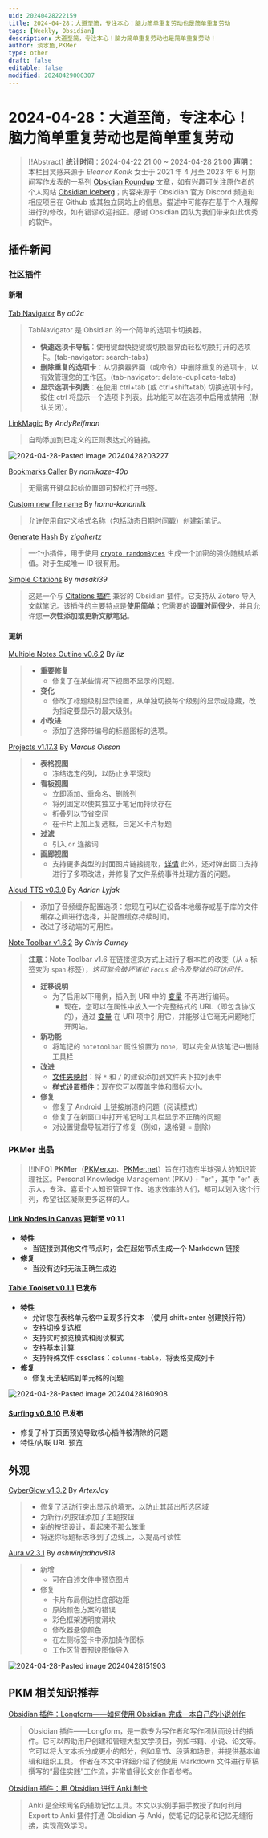 ```yaml
---
uid: 20240428222159
title: 2024-04-28：大道至简，专注本心！脑力简单重复劳动也是简单重复劳动
tags: [Weekly, Obsidian]
description: 大道至简，专注本心！脑力简单重复劳动也是简单重复劳动！
author: 淡水鱼,PKMer
type: other
draft: false
editable: false
modified: 20240429000307
---
```


# 2024-04-28：大道至简，专注本心！脑力简单重复劳动也是简单重复劳动

> [!Abstract]
> **统计时间**：2024-04-22 21:00 ~ 2024-04-28 21:00
> **声明**：本栏目灵感来源于 _Eleanor Konik_ 女士于 2021 年 4 月至 2023 年 6 月期间写作发表的一系列 [Obsidian Roundup](https://www.eleanorkonik.com/tag/roundup/) 文章，如有兴趣可关注原作者的个人网站 [Obsidian Iceberg](https://www.eleanorkonik.com/)；内容来源于 Obsidian 官方 Discord 频道和相应项目在 Github 或其独立网站上的信息。描述中可能存在基于个人理解进行的修改，如有错谬欢迎指正。感谢 Obsidian 团队为我们带来如此优秀的软件。

## 插件新闻

### 社区插件

#### 新增

[Tab Navigator](https://obsidian.md/plugins?id=tab-navigator) By _o02c_

> TabNavigator 是 Obsidian 的一个简单的选项卡切换器。
> 	- **快速选项卡导航**：使用键盘快捷键或切换器界面轻松切换打开的选项卡。(tab-navigator: search-tabs)
> 	- **删除重复的选项卡**：从切换器界面（或命令）中删除重复的选项卡，以有效管理您的工作区。(tab-navigator: delete-duplicate-tabs)
> 	- **显示选项卡列表**：在使用 ctrl+tab (或 ctrl+shift+tab) 切换选项卡时，按住 ctrl 将显示一个选项卡列表。此功能可以在选项中启用或禁用（默认关闭）。

[LinkMagic](https://obsidian.md/plugins?id=link-magic) By _AndyReifman_

> 自动添加到已定义的正则表达式的链接。

![2024-04-28-Pasted image 20240428203227](https://cdn.pkmer.cn/images/2024-04-28-Pasted%20image%2020240428203227.png!pkmer)

[Bookmarks Caller](https://obsidian.md/plugins?id=bookmarks-caller) By _namikaze-40p_

> 无需离开键盘起始位置即可轻松打开书签。

[Custom new file name](https://obsidian.md/plugins?id=custom-new-file-name) By _homu-konamilk_

> 允许使用自定义格式名称（包括动态日期时间戳）创建新笔记。

[Generate Hash](https://obsidian.md/plugins?id=generate-hash) By _zigahertz_

> 一个小插件，用于使用 [`crypto.randomBytes`](https://nodejs.org/api/crypto.html#cryptorandombytessize-callback) 生成一个加密的强伪随机哈希值。对于生成唯一 ID 很有用。

[Simple Citations](https://obsidian.md/plugins?id=simple-citations) By _masaki39_

> 这是一个与 [Citations 插件](https://github.com/hans/obsidian-citation-plugin) 兼容的 Obsidian 插件。它支持从 Zotero 导入文献笔记。该插件的主要特点是**使用简单**；它需要的**设置时间很少**，并且允许您**一次性添加或更新文献笔记**。

#### 更新

[Multiple Notes Outline v0.6.2](https://github.com/iiz00/obsidian-multiple-notes-outline/releases/tag/0.6.2) By _iiz_

> - **重要修复**
> 	- 修复了在某些情况下视图不显示的问题。
> - **变化**
> 	- 修改了标题级别显示设置，从单独切换每个级别的显示或隐藏，改为指定要显示的最大级别。
> - **小改进**
> 	- 添加了选择带编号的标题图标的选项。

[Projects v1.17.3](https://github.com/marcusolsson/obsidian-projects/releases/tag/1.17.3) By _Marcus Olsson_

> - **表格视图**
> 	- 冻结选定的列，以防止水平滚动
> - **看板视图**
> 	- 立即添加、重命名、删除列
> 	- 将列固定以使其独立于笔记而持续存在
> 	- 折叠列以节省空间
> 	- 在卡片上加上复选框，自定义卡片标题
> - **过滤**
> 	- 引入 `or` 连接词
> - **画廊视图**
> 	- 支持更多类型的封面图片链接提取，[详情](https://github.com/marcusolsson/obsidian-projects/pull/822)
> 此外，还对弹出窗口支持进行了多项改进，并修复了文件系统事件处理方面的问题。

[Aloud TTS v0.3.0](https://github.com/adrianlyjak/obsidian-aloud-tts/releases/tag/0.3.0) By _Adrian Lyjak_

> - 添加了音频缓存配置选项：您现在可以在设备本地缓存或基于库的文件缓存之间进行选择，并配置缓存持续时间。
> - 改进了移动端的可用性。

[Note Toolbar v1.6.2](https://github.com/chrisgurney/obsidian-note-toolbar/releases/tag/1.6.2) By _Chris Gurney_

> **注意**：Note Toolbar v1.6 在链接渲染方式上进行了根本性的改变（从 `a` 标签变为 `span` 标签），_这可能会破坏诸如 `Focus` 命令及整体的可访问性。_
> - **迁移说明**
> 	- 为了启用以下用例，插入到 URI 中的 [变量](https://github.com/chrisgurney/obsidian-note-toolbar/wiki/Variables) 不再进行编码。
> 		- 现在，您可以在属性中放入一个完整格式的 URL（即包含协议的），通过 [变量](https://github.com/chrisgurney/obsidian-note-toolbar/wiki/Variables) 在 URI 项中引用它，并能够让它毫无问题地打开网站。
> - **新功能**
> 	- 将笔记的 `notetoolbar` 属性设置为 `none`，可以完全从该笔记中删除工具栏
> - **改进**
> 	- [文件夹映射](https://github.com/chrisgurney/obsidian-note-toolbar/wiki/Defining-where-to-show-toolbars#folder-mappings)：将 `*` 和 `/` 的建议添加到文件夹下拉列表中
> 	- [样式设置插件](https://github.com/chrisgurney/obsidian-note-toolbar/wiki/Style-Settings-plugin-support)：现在您可以覆盖字体和图标大小。
> - **修复**
> 	- 修复了 Android 上链接崩溃的问题（阅读模式）
> 	- 修复了在新窗口中打开笔记时工具栏显示不正确的问题
> 	- 对设置键盘导航进行了修复（例如，退格键 = 删除）

### PKMer 出品

> [!INFO]
> **PKMer**（[PKMer.cn](https://pkmer.cn/)、[PKMer.net](https://pkmer.net/)）旨在打造东半球强大的知识管理社区。Personal Knowledge Management (PKM) + "er"，其中 "er" 表示人，专注、喜爱个人知识管理工作、追求效率的人们，都可以划入这个行列，希望社区凝聚更多这样的人。

#### [Link Nodes in Canvas](https://obsidian.md/plugins?id=link-nodes-in-canvas) 更新至 v0.1.1

- **特性**
	- 当链接到其他文件节点时，会在起始节点生成一个 Markdown 链接
- **修复**
	- 当没有边时无法正确生成边

#### [Table Toolset v0.1.1](https://github.com/Quorafind/Obsidian-Table-Toolset/releases/tag/0.1.1) 已发布

- **特性**
	- 允许您在表格单元格中呈现多行文本 （使用 shift+enter 创建换行符）
	- 支持切换复选框
	- 支持实时预览模式和阅读模式
	- 支持基本计算
	- 支持特殊文件 cssclass：`columns-table`，将表格变成列卡
- **修复**
	- 修复无法粘贴到单元格的问题

![2024-04-28-Pasted image 20240428160908](https://cdn.pkmer.cn/images/2024-04-28-Pasted%20image%2020240428160908.png!pkmer)

#### [Surfing v0.9.10](https://github.com/PKM-er/Obsidian-Surfing/releases) 已发布

- 修复了补丁页面预览导致核心插件被清除的问题
- 特性/内联 URL 预览

## 外观

[CyberGlow v1.3.2](https://github.com/ArtexJay/Obsidian-CyberGlow/releases/tag/v1.3.2) By _ArtexJay_

> - 修复了活动行突出显示的填充，以防止其超出所选区域
> - 为新行/列按钮添加了主题按钮
> - 新的按钮设计，看起来不那么笨重
> - 将迷你标题标志移到了边线上，以提高可读性

[Aura v2.3.1](https://github.com/ashwinjadhav818/obsidian-aura/releases/tag/2.3.1) By _ashwinjadhav818_

> - 新增
> 	- 可在自述文件中预览图片
> - 修复
> 	- 卡片布局侧边栏底部边距
> 	- 原始颜色方案的错误
> 	- 彩色框架透明度滑块
> 	- 修改器悬停颜色
> 	- 在左侧标签卡中添加操作图标
> 	- 工作区背景预设图像导入

![2024-04-28-Pasted image 20240428151903](https://cdn.pkmer.cn/images/2024-04-28-Pasted%20image%2020240428151903.png!pkmer)

## PKM 相关知识推荐

[Obsidian 插件：Longform——如何使用 Obsidian 完成一本自己的小说创作](https://pkmer.cn/show/20230601235029)

> Obsidian 插件——Longform，是一款专为写作者和写作团队而设计的插件。它可以帮助用户创建和管理大型文学项目，例如书籍、小说、论文等。它可以将大文本拆分成更小的部分，例如章节、段落和场景，并提供基本编辑和组织工具。
> 作者在本文中详细介绍了他使用 Markdown 文件进行草稿撰写的“最佳实践”工作流，非常值得长文创作者参考。

[Obsidian 插件：用 Obsidian 进行 Anki 制卡]( https://pkmer.cn/show/20240426233011 )

> Anki 是全球闻名的辅助记忆工具。本文以实例手把手教授了如何利用 Export to Anki 插件打通 Obsidian 与 Anki，使笔记的记录和记忆无缝衔接，实现高效学习。
